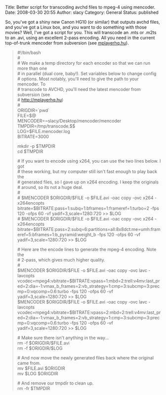 Title: Better script for transcoding avchd files to mpeg-4 using mencoder.
Date: 2008-03-30 20:55
Author: slacy
Category: General
Status: published

So, you've got a shiny new Canon HG10 (or similar) that outputs avchd
files, and you've got a Linux box, and you want to do something with
those movies? Well, I've got a script for you. This will transcode an
.mts or .m2ts to an .avi, using an excellent 2-pass encoding. All you
need in the current top-of-trunk mencoder from subversion (see
[mplayerhq.hu](http://mplayerhq.hu)).

> \#!/bin/bash  
> \#  
> \# We make a temp directory for each encoder so that we can run more
> than one  
> \# in parallel (dual core, baby!). Set variables below to change
> config  
> \# options. Most notably, you'll need to give the path to your
> mencoder. To  
> \# transcode to AVCHD, you'll need the latest mencoder from subversion
> (see  
> \# http://mplayerhq.hu)  
> \#  
> ORIGDIR=\`pwd\`  
> FILE=\$@  
> MENCODER=\~slacy/Desktop/mencoder/mencoder  
> TMPDIR=/tmp/transcode.\$\$  
> LOG=\$FILE.mencoder.log  
> BITRATE=3000
>
> mkdir -p \$TMPDIR  
> cd \$TMPDIR
>
> \# If you want to encode using x264, you can use the two lines below.
> I got  
> \# these working, but my computer still isn't fast enough to play back
> the  
> \# generated files, so I gave up on x264 encoding. I keep the
> originals  
> \# around, so its not a huge deal.  
> \#  
> \# \$MENCODER \$ORIGDIR/\$FILE -o \$FILE.avi -oac copy -ovc x264
> -x264encopts
> bitrate=\$BITRATE:pass=1:subq=1:bframes=1:frameref=1:turbo=2 -fps 120
> -ofps 60 -vf yadif=3,scale=1280:720 &gt;&gt; \$LOG  
> \# \$MENCODER \$ORIGDIR/\$FILE -o \$FILE.avi -oac copy -ovc x264
> -x264encopts
> bitrate=\$BITRATE:pass=2:subq=6:partitions=all:8x8dct:me=umh:frameref=5:bframes=1:b\_pyramid:weight\_b
> -fps 120 -ofps 60 -vf yadif=3,scale=1280:720 &gt;&gt; \$LOG
>
> \# Here are the encode lines to generate the mpeg-4 encoding. Note
> the  
> \# 2-pass, which gives much higher quality.  
> \#  
> \$MENCODER \$ORIGDIR/\$FILE -o \$FILE.avi -oac copy -ovc lavc
> -lavcopts
> vcodec=mpeg4:vbitrate=\$BITRATE:vpass=1:mbd=2:trell:v4mv:last\_pred=2:dia=-1:vmax\_b\_frames=2:vb\_strategy=1:cmp=3:subcmp=3:precmp=0:vqcomp=0.6:turbo
> -fps 120 -ofps 60 -vf yadif=3,scale=1280:720 &gt;&gt; \$LOG  
> \$MENCODER \$ORIGDIR/\$FILE -o \$FILE.avi -oac copy -ovc lavc
> -lavcopts
> vcodec=mpeg4:vbitrate=\$BITRATE:vpass=2:mbd=2:trell:v4mv:last\_pred=2:dia=-1:vmax\_b\_frames=2:vb\_strategy=1:cmp=3:subcmp=3:precmp=0:vqcomp=0.6:turbo
> -fps 120 -ofps 60 -vf yadif=3,scale=1280:720 &gt;&gt; \$LOG
>
> \# Make sure there isn't anything in the way...  
> rm -f \$ORIGDIR/\$FILE.avi  
> rm -f \$ORIGDIR/\$LOG
>
> \# And now move the newly generated files back where the original came
> from.  
> mv \$FILE.avi \$ORIGDIR  
> mv \$LOG \$ORIGDIR
>
> \# And remove our tmpdir to clean up.  
> rm -fr \$TMPDIR
